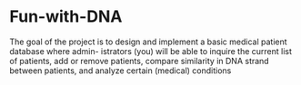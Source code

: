 # Fun-with-DNA
The goal of the project is to design and implement a basic medical patient database where admin- istrators (you) will be able to inquire the current list of patients, add or remove patients, compare similarity in DNA strand between patients, and analyze certain (medical) conditions

